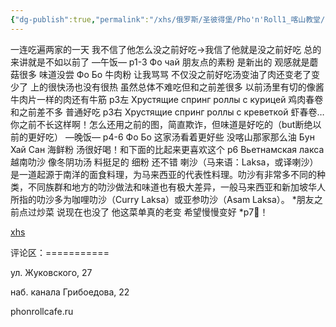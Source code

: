 ```yaml
---
{"dg-publish":true,"permalink":"/xhs/俄罗斯/圣彼得堡/Pho'n'Roll1_喀山教堂/","tags":["rednote","圣彼得堡"],"updated":"2025-03-30T20:39:02.224+08:00"}
---
```


 

一连吃遍两家的一天 我不信了他怎么没之前好吃→我信了他就是没之前好吃 总的来讲就是不如以前了
—午饭— p1-3
Фо чай 朋友点的素粉 是新出的 观感就是蘑菇很多 味道没尝
Фо Бо 牛肉粉 让我骂骂 不仅没之前好吃汤变油了肉还变老了变少了 上的很快汤也没有很热 虽然总体不难吃但和之前差很多 以前汤里有切的像酱牛肉片一样的肉还有牛筋
p3左 Хрустящие спринг роллы с курицей 鸡肉春卷 和之前差不多 普通好吃
p3右 Хрустящие спринг роллы с креветкой 虾春卷…你之前不长这样啊！怎么还用之前的图，简直欺诈，但味道是好吃的（but断绝以前的更好吃）
—晚饭— p4-6
Фо Бо 这家汤看着更好些 没喀山那家那么油
Бун Хай Сан 海鲜粉 汤很好喝！和下面的比起来更喜欢这个
p6 Вьетнамская лакса 越南叻沙 像冬阴功汤 料挺足的 细粉 还不错
喇沙（马来语：Laksa，或译喇沙）是一道起源于南洋的面食料理，为马来西亚的代表性料理。叻沙有非常多不同的种类，不同族群和地方的叻沙做法和味道也有极大差异，一般马来西亚和新加坡华人所指的叻沙多为咖哩叻沙（Curry Laksa）或亚参叻沙（Asam Laksa）。
*朋友之前点过炒菜 说现在也没了 他这菜单真的老变 希望慢慢变好
*p7🍊！

[xhs](https://www.xiaohongshu.com/explore/6482358400000000130109a6?xsec_token=ABdjXlIkU4551om8y9oCqHo6YgdF4SxOsy2SGp-xLjBe8=&xsec_source=pc_user)

评论区：===========

ул. Жуковского, 27

наб. канала Грибоедова, 22

phonrollcafe.ru